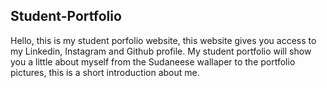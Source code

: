 ## Student-Portfolio

Hello, this is my student porfolio website, this website gives you access to my Linkedin, Instagram and Github profile. My student portfolio will show you a little about myself from the Sudaneese wallaper to the portfolio pictures, this is a short introduction about me.
